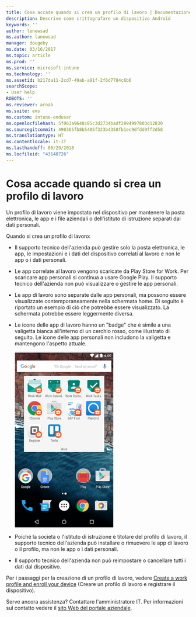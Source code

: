```yaml
---
title: Cosa accade quando si crea un profilo di lavoro | Documentazione Microsoft
description: Descrive come crittografare un dispositivo Android
keywords: ''
author: lenewsad
ms.author: lanewsad
manager: dougeby
ms.date: 03/16/2017
ms.topic: article
ms.prod: ''
ms.service: microsoft-intune
ms.technology: ''
ms.assetid: b217da11-2cd7-49ab-a91f-2f6d7784c6b6
searchScope:
- User help
ROBOTS: ''
ms.reviewer: arnab
ms.suite: ems
ms.custom: intune-enduser
ms.openlocfilehash: 5f063a9648c85c3d2734badf2994997803d12830
ms.sourcegitcommit: 490365fb8b5405f323b4358fb1ec9dfdd9ff2d58
ms.translationtype: HT
ms.contentlocale: it-IT
ms.lasthandoff: 08/29/2018
ms.locfileid: "43148726"
---
```

# <a name="what-happens-when-you-create-a-work-profile"></a>Cosa accade quando si crea un profilo di lavoro

Un profilo di lavoro viene impostato nel dispositivo per mantenere la posta elettronica, le app e i file aziendali o dell'istituto di istruzione separati dai dati personali.

Quando si crea un profilo di lavoro:

- Il supporto tecnico dell'azienda può gestire solo la posta elettronica, le app, le impostazioni e i dati del dispositivo correlati al lavoro e non le app o i dati personali.

- Le app correlate al lavoro vengono scaricate da Play Store for Work. Per scaricare app personali si continua a usare Google Play. Il supporto tecnico dell'azienda non può visualizzare o gestire le app personali.

- Le app di lavoro sono separate dalle app personali, ma possono essere visualizzate contemporaneamente nella schermata home. Di seguito è riportato un esempio di ciò che potrebbe essere visualizzato. La schermata potrebbe essere leggermente diversa.

- Le icone delle app di lavoro hanno un "badge" che è simile a una valigetta bianca all'interno di un cerchio rosso, come illustrato di seguito. Le icone delle app personali non includono la valigetta e mantengono l'aspetto attuale.

    ![Play Store for Work per Android](./media/afw-google-play-store-for-work.png)

- Poiché la società o l'istituto di istruzione è titolare del profilo di lavoro, il supporto tecnico dell'azienda può installare o rimuovere le app di lavoro o il profilo, ma non le app o i dati personali.
- Il supporto tecnico dell'azienda non può reimpostare o cancellare tutti i dati dal dispositivo.

Per i passaggi per la creazione di un profilo di lavoro, vedere [Create a work profile and enroll your device](create-a-work-profile-and-enroll-your-device-in-intune-android.md) (Creare un profilo di lavoro e registrare il dispositivo).

Serve ancora assistenza? Contattare l'amministratore IT. Per informazioni sul contatto vedere il [sito Web del portale aziendale](https://go.microsoft.com/fwlink/?linkid=2010980).
